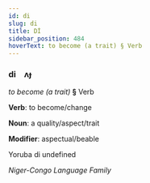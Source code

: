 ```yaml
---
id: di
slug: di
title: Dİ
sidebar_position: 484
hoverText: to become (a trait) § Verb
---
```


### di&emsp;<span kind="abugida">ʌɟ</span>

*to become (a trait)* **§** Verb

**Verb**: to become/change

**Noun**: a quality/aspect/trait

**Modifier**: aspectual/beable

Yoruba di undefined

*Niger-Congo Language Family*